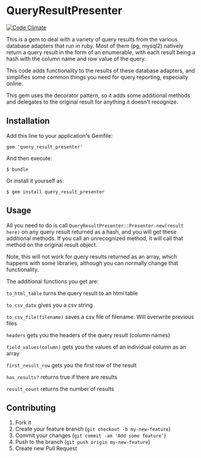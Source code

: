 # QueryResultPresenter

[![Code Climate](https://codeclimate.com/github/paperlesspost/query_result_presenter.png)](https://codeclimate.com/github/paperlesspost/query_result_presenter)

This is a gem to deal with a variety of query results from the
various database adapters that run in ruby. Most of them (pg, mysql2)
natively return a query result in the form of an enumerable, with each
result being a hash with the column name and row value of the query.

This code adds functionality to the results of these
database adapters, and simplifies some common things you need for
query reporting, especially online.

This gem uses the decorator
pattern, so it adds some additional methods and delegates to the
original result for anything it doesn't recognize.

## Installation

Add this line to your application's Gemfile:

    gem 'query_result_presenter'

And then execute:

    $ bundle

Or install it yourself as:

    $ gem install query_result_presenter

## Usage

All you need to do is call `QueryResultPresenter::Presenter.new(result here)`
on any query result returned as a hash, and you will get these
additional methods. If you call an unrecognized method, it will 
call that method on the original result object.

Note, this will not work for query results
returned as an array, which happens with some libraries, although you
can normally change that functionality.

The additional functions you get are:

`to_html_table` turns the query result to an html table

`to_csv_data` gives you a csv string

`to_csv_file(filename)` saves a csv file of filename. Will overwrite
previous files

`headers` gets you the headers of the query result (column names)

`field_values(column)` gets you the values of an individual column as an
array

`first_result_row` gets you the first row of the result

`has_results?` returns true if there are results

`result_count` returns the number of results

## Contributing

1. Fork it
2. Create your feature branch (`git checkout -b my-new-feature`)
3. Commit your changes (`git commit -am 'Add some feature'`)
4. Push to the branch (`git push origin my-new-feature`)
5. Create new Pull Request
